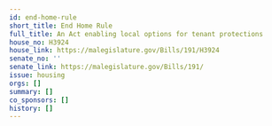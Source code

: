 ```yaml
---
id: end-home-rule
short_title: End Home Rule
full_title: An Act enabling local options for tenant protections
house_no: H3924
house_link: https://malegislature.gov/Bills/191/H3924
senate_no: ''
senate_link: https://malegislature.gov/Bills/191/
issue: housing
orgs: []
summary: []
co_sponsors: []
history: []
---
```


